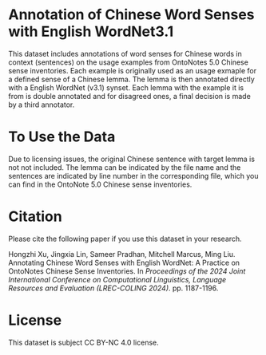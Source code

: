 # Annotation of Chinese Word Senses with English WordNet3.1
This dataset includes annotations of word senses for Chinese words in context (sentences) on the usage examples from OntoNotes 5.0 Chinese sense inventories. Each example is originally used as an usage exmaple for a defined sense of a Chinese lemma. The lemma is then annotated directly with a English WordNet (v3.1) synset. Each lemma with the example it is from is double annotated and for disagreed ones, a final decision is made by a third annotator.


# To Use the Data
Due to licensing issues, the original Chinese sentence with target lemma is not not included. The lemma can be indicated by the file name and the sentences are indicated by line number in the corresponding file, which you can find in the OntoNote 5.0 Chinese sense inventories.

# Citation
Please cite the following paper if you use this dataset in your research.

Hongzhi Xu, Jingxia Lin, Sameer Pradhan, Mitchell Marcus, Ming Liu. Annotating Chinese Word Senses with English WordNet: A Practice on OntoNotes Chinese Sense Inventories. In *Proceedings of the 2024 Joint International Conference on Computational Linguistics, Language Resources and Evaluation (LREC-COLING 2024)*. pp. 1187-1196.

# License
This dataset is subject CC BY-NC 4.0 license.
